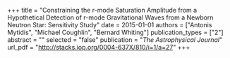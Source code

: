 +++
title = "Constraining the r-mode Saturation Amplitude from a Hypothetical Detection of r-mode Gravitational Waves from a Newborn Neutron Star: Sensitivity Study"
date = 2015-01-01
authors = ["Antonis Mytidis", "Michael Coughlin", "Bernard Whiting"]
publication_types = ["2"]
abstract = ""
selected = "false"
publication = "*The Astrophysical Journal*"
url_pdf = "http://stacks.iop.org/0004-637X/810/i=1/a=27"
+++

